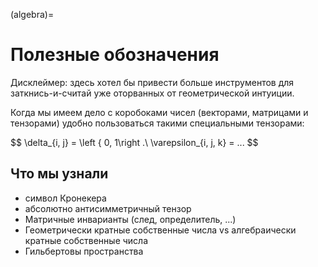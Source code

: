 (algebra)=
# Полезные обозначения

Дисклеймер: здесь хотел бы привести больше инструментов для заткнись-и-считай уже оторванных от геометрической интуиции.

Когда мы имеем дело с коробоками чисел (векторами, матрицами и тензорами) удобно пользоваться такими специальными тензорами:

$$
\delta_{i, j} = \left { 0, 1\right .\\
\varepsilon_{i, j, k} = ...
$$



## Что мы узнали

- символ Кронекера
- абсолютно антисимметричный тензор
- Матричные инварианты (след, определитель, ...)
- Геометрически кратные собственные числа vs алгебраически кратные собственные числа
- Гильбертовы пространства

